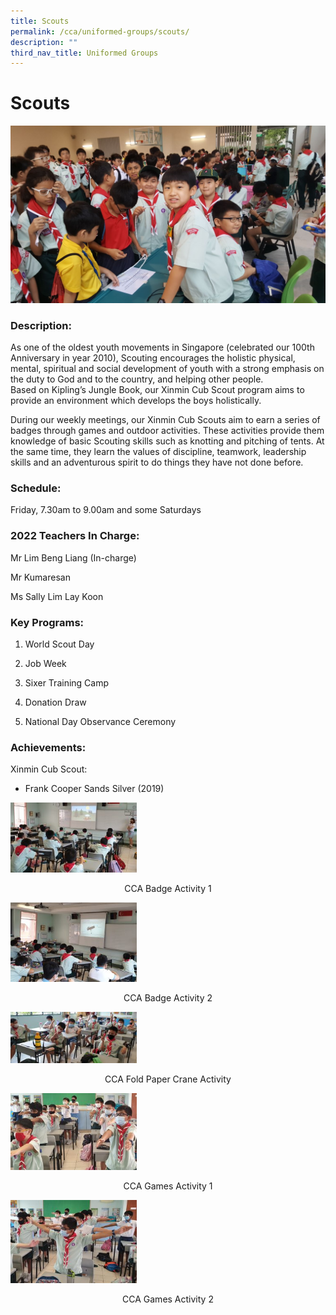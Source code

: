 ```yaml
---
title: Scouts
permalink: /cca/uniformed-groups/scouts/
description: ""
third_nav_title: Uniformed Groups
---
```

# **Scouts**

![](/images/scout-website-photo-1.jpg)

### Description:

As one of the oldest youth movements in Singapore (celebrated our 100th Anniversary in year 2010), Scouting encourages the holistic physical, mental, spiritual and social development of youth with a strong emphasis on the duty to God and to the country, and helping other people.  
Based on Kipling’s Jungle Book, our Xinmin Cub Scout program aims to provide an environment which develops the boys holistically.

During our weekly meetings, our Xinmin Cub Scouts aim to earn a series of badges through games and outdoor activities. These activities provide them knowledge of basic Scouting skills such as knotting and pitching of tents. At the same time, they learn the values of discipline, teamwork, leadership skills and an adventurous spirit to do things they have not done before.

### Schedule:

Friday, 7.30am to 9.00am and some Saturdays

### 2022 Teachers In Charge:

Mr Lim Beng Liang (In-charge)

Mr Kumaresan

Ms Sally Lim Lay Koon

### Key Programs:

1) World Scout Day

2) Job Week

3) Sixer Training Camp

4) Donation Draw

5) National Day Observance Ceremony

### Achievements:

Xinmin Cub Scout:     
* Frank Cooper Sands Silver (2019)


<img src="/images/CCA-Badge-Activity-1-300x167.jpg" 
     style="width:40%">
<center>CCA Badge Activity 1</center>

<img src="/images/CCA-Badge-Activity-2-300x188.jpg" 
     style="width:40%">
<center>CCA Badge Activity 2</center>

<img src="/images/CCA-Fold-Paper-Crane-Activity-300x123.jpg" 
     style="width:40%">
<center>CCA Fold Paper Crane Activity</center>

<img src="/images/CCA-Games-Activity-1-300x182.jpg" 
     style="width:40%">
<center>CCA Games Activity 1</center>

<img src="/images/CCA-Games-Activity-2-300x198.jpg" 
     style="width:40%">
<center>CCA Games Activity 2</center>